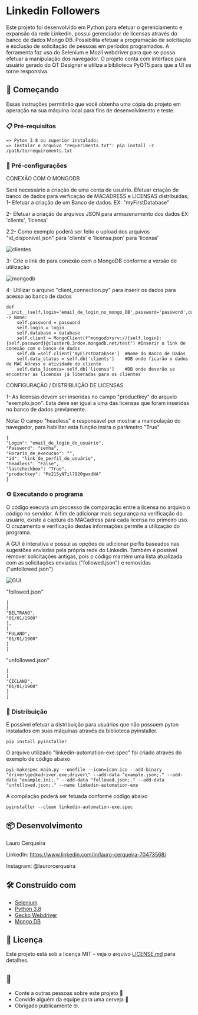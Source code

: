 # Linkedin Followers

Este projeto foi desenvolvido em Python para efetuar o gerenciamento e expansão da rede Linkedin, possui gerenciador de licensas através do banco de dados Mongo DB. Possibilita efetuar a programação de solcitação e exclusão de solicitação de pessoas em períodos programados. A ferramenta faz uso do Selenium e Mozil webdriver para que se possa efetuar a manipulação dos navegador.
O projeto conta com interface para usuário gerado do QT Designer e utiliza a biblioteca PyQT5 para que a UI se torne responsiva. 

## 🚀 Começando

Essas instruções permitirão que você obtenha uma cópia do projeto em operação na sua máquina local para fins de desenvolvimento e teste.

### 📋 Pré-requisitos

```
=> Pyton 3.8 ou superior instalado;
=> Instalar o arquivo "requeriments.txt": pip install -r /path/to/requirements.txt
```

### 🔧 Pré-configurações

CONEXÃO COM O MONGODB

Será necessário a criação de uma conta de usuário. Efetuar criação de banco de dados para verficação de MACADRESS e LICENSAS distribuidas;
1- Efetuar a criação de um Banco de dados. EX:  "myFirstDatabase"

2- Efetuar a criação de arquivos JSON para armazenamento dos dados EX: 'clients', 'licensa'

 2.2- Como exemplo poderá ser feito o upload dos arquivos "id_disponível.json" para 'clients' e 'licensa.json' para 'licensa'
 
![clientes](https://user-images.githubusercontent.com/87389666/184180122-eb733ac1-b1a6-4c00-8c27-63bb938d42af.JPG)


3- Crie o link de para conexão com o MongoDB conforme a versão de utilização

![mongodb](https://user-images.githubusercontent.com/87389666/184180370-bbd814fe-6c4a-422c-9607-85a20c34030d.JPG)

4- Utilizar o arquivo "client_connection.py" para inserir os dados para acesso ao banco de dados

```
def __init__(self,login='email_de_login_no_mongo_DB',password='password',database='myFirstDatabase') -> None:
    self.password = password
    self.login = login
    self.database = database
    self.client = MongoClient(f"mongodb+srv://{self.login}:{self.password}@cluster0.3rdov.mongodb.net/test") #Inserir o link de conexão com o banco de dados
    self.db =self.client['myFirstDatabase']  #Nome do Banco de Dados 
    self.data_status = self.db['clients']    #DB onde ficarão o dados de MAC Adress e atividade do cliente
    self.data_licensa= self.db['licensa']    #DB onde deverão se encontrar as licensas já liberadas para os clientes

```

CONFIGURAÇÃO / DISTRIBUIÇÃO DE LICENSAS 

1- As licensas devem ser inseridas  no campo "productkey" do arquvio "exemplo.json". Esta deve ser igual a uma das licensas que foram inseridas no banco de dados previamente. 

Nota: O campo "headless" é responsável por mostrar a manipulação do navegador, para habilitar esta função insira o parâmetro "True"


```
{
"Login": "email_de_login_do_usuário",
"Password": "senha",
"Horario_de_execucao": "",
"id": "link_de_perfil_do_usuário",
"headless": "False", 
"lastcheckbox": "True",
"productkey": "Ms215yNTil7920gwxdNA"
}

```

### ⚙️ Executando o programa

O código executa um processo de comparação entre a licensa no arquivo o código no servidor. A fim de adicionar mais segurança na verificação do usuário, existe a captura do MACadress para cada licensa no primeiro uso. O cruzamento e verificação destas informações permite a utilização do programa. 

A GUI é interativa e possui as opções de adicionar perfis baseados nas sugestões enviadas pela própria rede do Linkedin. Também é possivel remover solicitações antigas, pois o código mantém uma lista atualizada com as solicitações enviadas ("followed.json") e removidas ("unfollowed.json")

![GUI](https://user-images.githubusercontent.com/87389666/184182110-f88ad88a-17a5-44f9-845f-25d72140cef0.JPG)

"followed.json"
```
[
[
"BELTRANO",
"01/01/1900"
],
[
"FULANO",
"01/01/1900"
]
]

```

"unfollowed.json"
```
[
[
"CICLANO",
"01/01/1900"
]
]

```
### 📨 Distribuição

É possivel efetuar a distribuição para usuários que não possuem pyton instalados em suas máquinas através da biblioteca pyinstaller. 

```
pip install pyinstaller 

```

O arquivo utilizado "linkedin-automation-exe.spec" foi criado através do exemplo de código abaixo

```
pyi-makespec main.py --onefile --icon=icon.ico --add-binary "driver\geckodriver.exe;driver\" --add-data "example.json;." --add-data "example.ini;." --add-data "followed.json;." --add-data "unfollowed.json;." --name linkedin-automation-exe

```

A compilação poderá ser fetuada conforme código abaixo

```
pyinstaller --clean linkedin-automation-exe.spec

```


## 📦 Desenvolvimento

Lauro Cerqueira

LinkedIn: https://www.linkedin.com/in/lauro-cerqueira-70473568/ 

Instagram: @laurorcerqueira

## 🛠️ Construído com

* [Selenium](https://www.selenium.dev/documentation/webdriver/)
* [Python 3.8](https://www.python.org/downloads/release/python-380/)
* [Gecko Webdriver](https://github.com/mozilla/geckodriver/releases) 
* [Mongo DB](https://www.mongodb.com/)


## 📄 Licença

Este projeto está sob a licença MIT - veja o arquivo [LICENSE.md](https://github.com/usuario/projeto/licenca) para detalhes.

## 🎁 

* Conte a outras pessoas sobre este projeto 📢
* Convide alguém da equipe para uma cerveja 🍺 
* Obrigado publicamente 🤓.

